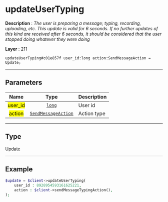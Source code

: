 # updateUserTyping

**Description** : *The user is preparing a message; typing, recording, uploading, etc. This update is valid for 6 seconds. If no further updates of this kind are received after 6 seconds, it should be considered that the user stopped doing whatever they were doing*

**Layer** : 211

```tl
updateUserTyping#c01e857f user_id:long action:SendMessageAction = Update;
```

---

## Parameters

| Name | Type | Description |
| :---: | :---: | :--- |
| <mark>user_id</mark> | [`long`](type/long) | User id |
| <mark>action</mark> | [`SendMessageAction`](type/SendMessageAction) | Action type |

---

## Type

[Update](type/Update)

---

## Example

```php
$update = $client->updateUserTyping(
	user_id : 8928954593161625221,
	action : $client->sendMessageTypingAction(),
);
```